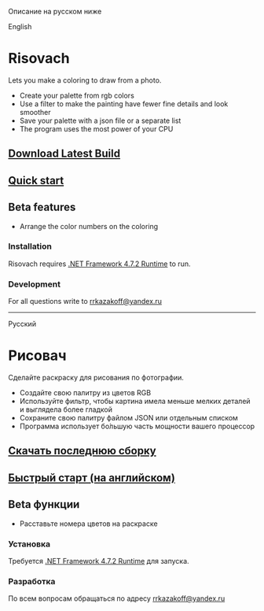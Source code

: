 Описание на русском ниже

English
# Risovach

Lets you make a coloring to draw from a photo.

  - Create your palette from rgb colors
  - Use a filter to make the painting have fewer fine details and look smoother
  - Save your palette with a json file or a separate list
  - The program uses the most power of your CPU

## [Download Latest Build](https://github.com/rkazakoff/risovach/releases/tag/v1.0)
## [Quick start](https://github.com/rkazakoff/Risovach/wiki/Quick-start)

## Beta features

  - Arrange the color numbers on the coloring

### Installation

Risovach requires [.NET Framework 4.7.2 Runtime](https://dotnet.microsoft.com/download/dotnet-framework/net472) to run.


### Development

For all questions write to rrkazakoff@yandex.ru
***
Русский
# Рисовач

Сделайте раскраску для рисования по фотографии.

  - Создайте свою палитру из цветов RGB
  - Используйте фильтр, чтобы картина имела меньше мелких деталей и выглядела более гладкой
  - Сохраните свою палитру файлом JSON или отдельным списком
  - Программа использует бо́льшую часть мощности вашего процессор

## [Скачать последнюю сборку](https://github.com/rkazakoff/risovach/releases/tag/v1.0)
## [Быстрый старт (на английском)](https://github.com/rkazakoff/Risovach/wiki/Quick-start)

## Beta функции

  - Расставьте номера цветов на раскраске

### Установка

Требуется [.NET Framework 4.7.2 Runtime](https://dotnet.microsoft.com/download/dotnet-framework/net472) для запуска.


### Разработка

По всем вопросам обращаться по адресу rrkazakoff@yandex.ru
